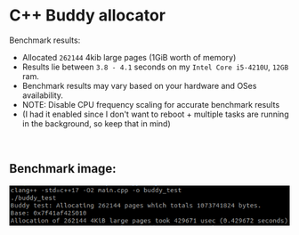 # C++ Buddy allocator

Benchmark results:

- Allocated `262144` 4kib large pages (1GiB worth of memory)
- Results lie between `3.8 - 4.1` seconds on my `Intel Core i5-4210U`, `12GB` ram.
- Benchmark results may vary based on your hardware and OSes availability.
- NOTE: Disable CPU frequency scaling for accurate benchmark results
- (I had it enabled since I don't want to reboot + multiple tasks are running in the background, so keep that in mind)

<br>

## Benchmark image:
<img src="benchmark.png">
